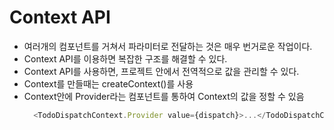 # Context API
- 여러개의 컴포넌트를 거쳐서 파라미터로 전달하는 것은 매우 번거로운 작업이다.
- Context API를 이용하면 복잡한 구조를 해결할 수 있다.
- Context API를 사용하면, 프로젝트 안에서 전역적으로 값을 관리할 수 있다.
- Context를 만들때는 createContext()를 사용
- Context안에 Provider라는 컴포넌트를 통하여 Context의 값을 정할 수 있음
  ```javascript
    <TodoDispatchContext.Provider value={dispatch}>...</TodoDispatchContext.Provider>
    ```